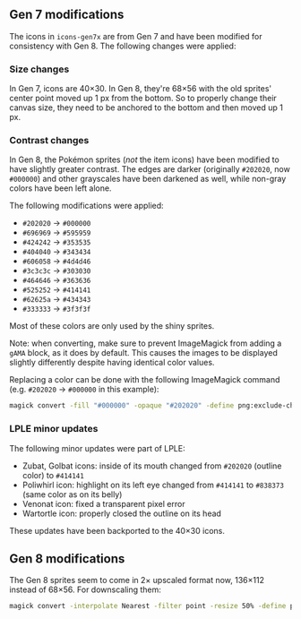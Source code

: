 ## Gen 7 modifications

The icons in `icons-gen7x` are from Gen 7 and have been modified for consistency with Gen 8. The following changes were applied:

### Size changes

In Gen 7, icons are 40×30. In Gen 8, they're 68×56 with the old sprites' center point moved up 1 px from the bottom. So to properly change their canvas size, they need to be anchored to the bottom and then moved up 1 px.

### Contrast changes

In Gen 8, the Pokémon sprites (*not* the item icons) have been modified to have slightly greater contrast. The edges are darker (originally `#202020`, now `#000000`) and other grayscales have been darkened as well, while non-gray colors have been left alone.

The following modifications were applied:

* `#202020` → `#000000`
* `#696969` → `#595959`
* `#424242` → `#353535`
* `#404040` → `#343434`
* `#606058` → `#4d4d46`
* `#3c3c3c` → `#303030`
* `#464646` → `#363636`
* `#525252` → `#414141`
* `#62625a` → `#434343`
* `#333333` → `#3f3f3f`

Most of these colors are only used by the shiny sprites.

Note: when converting, make sure to prevent ImageMagick from adding a `gAMA` block, as it does by default. This causes the images to be displayed slightly differently despite having identical color values.

Replacing a color can be done with the following ImageMagick command (e.g. `#202020` → `#000000` in this example):

```sh
magick convert -fill "#000000" -opaque "#202020" -define png:exclude-chunk=gAMA $i -depth 32 PNG32:$i
```

### LPLE minor updates

The following minor updates were part of LPLE:

* Zubat, Golbat icons: inside of its mouth changed from `#202020` (outline color) to `#414141`
* Poliwhirl icon: highlight on its left eye changed from `#414141` to `#838373` (same color as on its belly)
* Venonat icon: fixed a transparent pixel error
* Wartortle icon: properly closed the outline on its head

These updates have been backported to the 40×30 icons.

## Gen 8 modifications

The Gen 8 sprites seem to come in 2× upscaled format now, 136×112 instead of 68×56. For downscaling them:

```sh
magick convert -interpolate Nearest -filter point -resize 50% -define png:exclude-chunk=gAMA $i -depth 32 PNG32:$i
```